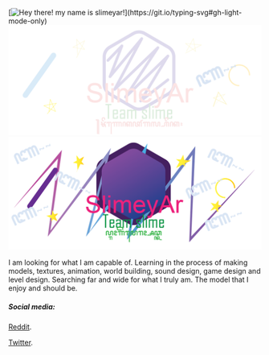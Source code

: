 [![Hey there! my name is slimeyar!](https://readme-typing-svg.demolab.com?font=Jetbrains+Mono&pause=100&color=DEDAED&random=false&width=435&lines=Hi+there!;My+name+is+SlimeyAr!)](https://git.io/typing-svg#gh-light-mode-only)
![./lightbanner.png](https://github.com/SLimeyMC/SlimeyMC/blob/master/lightbanner.png#gh-light-mode-only)
![./darkbanner.png](https://github.com/SLimeyMC/SlimeyMC/blob/master/Darkbanner.png#gh-dark-mode-only)


I am looking for what I am capable of.
Learning in the process of making models, textures, animation, world building, sound design, game design and level design. 
Searching far and wide for what I truly am. The model that I enjoy and should be.

##### Social media:
[Reddit](https://www.reddit.com/user/SomeIDK).

[Twitter](https://twitter.com/Arkanan58188042).
